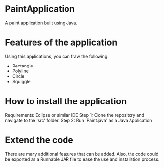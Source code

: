 # PaintApplication
A paint application built using Java.

# Features of the application
Using this applications, you can fraw the following:
- Rectangle
- Polyline
- Circle
- Squiggle

# How to install the application
Requirements: Eclipse or similar IDE
Step 1: Clone the repository and navigate to the 'src' folder.
Step 2: Run 'Paint.java' as a Java Application

# Extend the code
There are many additional features that can be added. Also, the code could be exported as a Runnable JAR file to ease the use and installation process.

